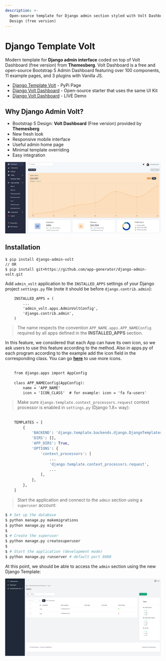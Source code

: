 ```yaml
---
description: >-
  Open-source template for Django admin section styled with Volt Dashboard
  Design (free version)
---
```


# Django Template Volt

Modern template for **Django admin interface** coded on top of Volt Dashboard (free version) from **Themesberg**. Volt Dashboard is a free and open-source Bootstrap 5 Admin Dashboard featuring over 100 components, 11 example pages, and 3 plugins with Vanilla JS.

* [Django Template Volt](https://pypi.org/project/django-admin-volt/) - PyPi Page
* [Django Volt Dashboard](https://appseed.us/admin-dashboards/django-dashboard-volt) - Open-source starter that uses the same UI Kit
* [Django Volt Dashboard](https://django-volt-dashboard.appseed-srv1.com) - LIVE Demo&#x20;

## Why Django Admin Volt?

* Bootstrap 5 Design: **Volt Dashboard** (Free version) provided by **Themesberg**
* New fresh look
* Responsive mobile interface
* Useful admin home page
* Minimal template overriding
* Easy integration

![Django Template Volt - Open-Source Admin Theme ](../../.gitbook/assets/django-admin-volt.png)


## Installation

```
$ pip install django-admin-volt
// OR
$ pip install git+https://github.com/app-generator/django-admin-volt.git 
```

Add `admin_volt` application to the `INSTALLED_APPS` settings of your Django project `settings.py` file (note it should be before `django.contrib.admin`):

```
    INSTALLED_APPS = (
        ...
        'admin_volt.apps.AdminVoltConfig',
        'django.contrib.admin',
    ) 
```

> The name respects the convention `APP_NAME.apps.APP_NAMEConfig` required by all apps defined in the  **INSTALLED\_APPS** section.

In this feature, we considered that each App can have its own icon, so we ask users to use this feature according to the method. Also in apps.py of each program according to the example add the icon field in the corresponding class. You can go [**here**](https://fontawesome.com/v4.7/icons/) to use more icons.

```

    from django.apps import AppConfig

    class APP_NAMEConfig(AppConfig):
        name = 'APP_NAME'
        icon = 'ICON_CLASS'  # for example: icon = 'fa fa-users'

```

> Make sure `django.template.context_processors.request` context processor is enabled in `settings.py` (Django 1.8+ way):

```python

    TEMPLATES = [
        {
            'BACKEND': 'django.template.backends.django.DjangoTemplates',
            'DIRS': [],
            'APP_DIRS': True,
            'OPTIONS': {
                'context_processors': [
                    ...
                    'django.template.context_processors.request',
                    ...
                ],
            },
        },
    ]

```

> Start the application and connect to the `admin` section using a `superuser` account:

```bash
$ # Set up the database
$ python manage.py makemigrations
$ python manage.py migrate
$
$ # Create the superuser
$ python manage.py createsuperuser
$
$ # Start the application (development mode)
$ python manage.py runserver # default port 8000
```

At this point, we should be able to access the `admin` section using the new Django Template:&#x20;

![Django Template Volt - Edit Users Page](<../../.gitbook/assets/image (13).png>)
